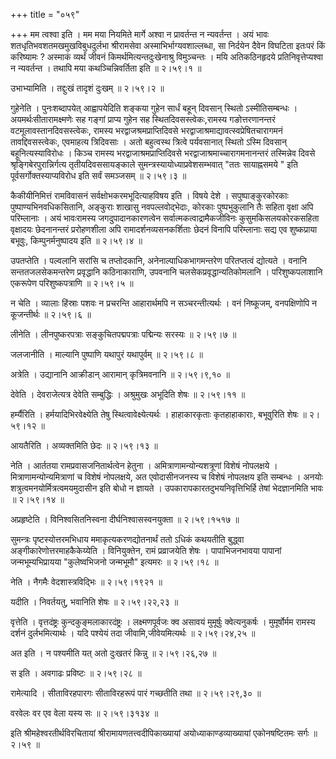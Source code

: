 +++
title = "०५९"

+++
मम त्वश्वा इति । मम मया नियमिते मार्गे अश्वा न प्रावर्तन्त न न्यवर्तन्त । अयं भावः शतधृतिभवशतमखमुखविबुधदुर्लभा श्रीरामसेवा अस्माभिर्भाग्यवशाल्लब्धा, सा निर्दयेन दैवेन विघटिता इतःपरं किं करिष्यामः ? अस्माकं व्यर्थं जीवनं किमर्थमित्यन्तदुःखेनाश्रु विमुञ्चन्तः । मयि अतिकठिनहृदये प्रतिनिवृत्तेप्यश्वा न न्यवर्तन्त । तथापि मया कथञ्चिन्निवर्तिता इति  ॥  २।५९।१  ॥   

  

उभाभ्यामिति । तद्दुःखं तादृशं दुःखम्  ॥  २।५९।२  ॥   

  

गुहेनेति । पुनःशब्दापयेत् आह्वापयेदिति शङ्कया गुहेन सार्धं बहून् दिवसान् स्थितो ऽस्मीतिसम्बन्धः । अयमर्थःसीतारामक्ष्मणेः सह गङ्गां प्राप्य गुहेन सह स्थितदिवसस्त्वेकः,रामस्य गङोत्तरणानन्तरं वटमूलावस्तानदिवसस्त्वेकः, रामस्य भरद्वाजश्रमप्राप्तिदिवसे भरद्वाजाश्रमाद्यावत्स्वप्रेषितचारागमनं तावद्दिवसस्त्वेकः, एवमाहत्य त्रिदिवसाः । अतो बहुत्वस्थ त्रित्वे पर्यवसानात् स्थितो ऽस्मि दिवसान् बहूनित्यस्याविरोधः । किञ्च रामस्य भरद्वाजाश्रमप्राप्तिदिवसे भरद्वाजाश्रमाच्चारागमनानन्तरं तस्मिन्नेव दिवसे श्रृङ्गिबेरपुरान्निर्गत्य तृतीयदिवससायङ्काले सुमन्त्रस्यायोध्याप्रवेशसम्भवात् "ततः सायाह्नसमये " इति पूर्वसर्गोक्तस्याप्यविरोध इति सर्वं समञ्जसम्  ॥  २।५९।३  ॥   

  

कैकीयीनिमित्तं रामविवासनं सर्वक्षोभकरमभूदित्याहविषय इति । विषये देशे । सपुष्पाङ्कुरकोरकाः पुष्पाण्यभिनवधिकसितानि, अङ्कुराः शाखासु नवपल्लवोद्भेदाः, कोरकाः पुष्पभुकुलानि तैः सहिता वृक्षा अपि परिम्लानाः । अयं भावःरामस्य जगदुपादानकारणत्वेन सर्वात्मकत्वाद्रामैकजीविनः कुसुमकिसलयकोरकसहिता वृक्षादयः छेदनानन्तरं प्ररोहणशीला अपि रामादर्शनव्यसनकर्शिताः छेदनं विनापि परिम्लानाः सद्य एव शुष्कप्राया बभूवुः, किम्पुनर्मनुष्पादय इति  ॥  २।५९।४  ॥   

  

उपतप्तेति । पल्वलानि सरांसि च तप्तोदकानि, अनेनाल्पाधिकभागमन्तरेण परितप्तत्वं द्योत्यते । वनानि सन्ततजलसेकमन्तरेण प्रवृद्धानि कठिनाकाराणि, उपवनानि चलसेकप्रवृद्धान्यतिकोमलानि । परिशुष्कपलाशानि एकरूपेण परिशुष्कपत्राणि  ॥  २।५९।५  ॥   

  

न चेति । व्यालाः हिंस्राः पशवः न प्रचरन्ति आहारार्थमपि न सञ्चरन्तीत्यर्थः । वनं निष्कूजम्, वनपक्षिणोपि न कूजन्तीर्थः  ॥  २।५९।६  ॥   

  

लीनेति । लीनपुष्करपत्राः सङ्कुचितपद्मपत्राः पद्मिन्यः सरस्यः  ॥  २।५९।७  ॥   

  

जलजानीति । माल्यानि पुष्पाणि यथापुरं यथापुर्वम्  ॥  २।५९।८  ॥   

  

अत्रेति । उद्यानानि आक्रीडान् आरामान् कृत्रिमवनानि  ॥  २।५९।९,१०  ॥   

  

देवेति । देवराजेत्यत्र देवेति सम्बुद्धिः । अश्रुमुखः अभूदिति शेषः  ॥  २।५९।११  ॥   

  

हर्म्यैरिति । हर्मयादिभिरवेक्ष्येति तेषु स्थित्वावेक्ष्येत्यर्थः । हाहाकारकृताः कृतहाहाकाराः, बभूवुरिति शेषः  ॥  २।५९।१२  ॥   

  

आयतैरिति । अव्यक्तमिति छेदः  ॥  २।५९।१३  ॥   

  

नेति । आर्ततया रामप्रवासजनितार्थत्वेन हेतुना । अमित्राणामन्योन्यशत्रूणां विशेषं नोपलक्षये । मित्राणामन्योन्यमित्राणां च विशेषं नोपलक्षये, अत एवोदासीनजनस्य च विशेषं नोपलक्षय इति सम्बन्धः । अनयोः शत्रुत्वमनयोर्मित्रत्वमयमुदासीन इति बोधो न ज्ञायते । उपकारापकारतदुभयनिवृत्तिभिर्हि तेषां भेदज्ञानमिति भावः  ॥  २।५९।१४  ॥   

  

अप्रहृष्टेति । विनिश्वसितनिस्वना दीर्घनिश्वासस्वनयुक्ता  ॥  २।५९।१५१७  ॥   

  

सुमन्त्रः पृष्टस्योत्तरमभिधाय ममाकृत्यकरणद्योतनार्थं ततो ऽधिकं कथयतीति बुद्ध्वा अङ्गीकारेणोत्तरमाहकैकेय्येति । विनियुक्तेन, रामं प्रव्राजयेति शेषः । पापाभिजनभावया पापानां जन्मभूम्यभिप्रायया "कुलेष्वभिजनो जन्मभूमौ" इत्यमरः  ॥  २।५९।१८  ॥   

  

नेति । नैगमैः वेदशास्त्रविद्भिः  ॥  २।५९।१९२१  ॥   

  

यदीति । निवर्तयतु, भवानिति शेषः  ॥  २।५९।२२,२३  ॥   

  

वृत्तेति । वृत्तदंष्ट्रः कुन्दकुङ्मलाकारदंष्ट्रः । लक्ष्मणपूर्वजः क्व असावयं मुमूर्षुः क्वेत्यनुकर्षः । मुमूर्षोर्मम रामस्य दर्शनं दुर्लभमित्यार्थः । यदि पश्येयं तदा जीवामि,जीवेयमित्यर्थः  ॥  २।५९।२४,२५  ॥   

  

अत इति । न पश्यमीति यत् अतो दुःखतरं किन्नु  ॥  २।५९।२६,२७  ॥   

  

स इति । अवगाढः प्रविष्टः  ॥  २।५९।२८  ॥   

  

रामेत्यादि । सीताविरहपारगः सीताविरहरूपं पारं गच्छतीति तथा  ॥  २।५९।२९,३०  ॥   

  

वरवेलः वर एव वेला यस्य सः  ॥  २।५९।३१३४  ॥   

  

इति श्रीमहेश्वरतीर्थविरचितायां श्रीरामायणतत्त्वदीपिकाख्यायां अयोध्याकाण्डव्याख्यायां एकोनषष्टितमः सर्गः  ॥  २।५९  ॥   

  

  

